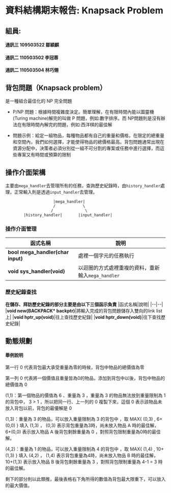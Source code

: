 # **資料結構期末報告: Knapsack Problem**
## **組員:**
#### **通訊三 109503522 鄒穎麒**
#### **通訊二 110503502 李冠蓉**
#### **通訊二 110503504 林巧翎**

## 背包問題（Knapsack problem）
是一種組合最佳化的 NP 完全問題

* P/NP 問題：根據時間複雜度決定。簡單理解，在有限時間內能以圖靈機(Turing machine)解完的叫做 P 問題，例如:數字排序。而 NP問題則是沒有辦法在有限時間內解完的問題，例如:西洋棋的最佳解

* 問題示例：給定一組物品，每種物品都有自己的重量和價格，在限定的總重量和空間內，我們如何選擇，才能使得物品的總價格最高。背包問題通常出現在資源分配中，決策者必須分別從一組不可分割的專案或任務中進行選擇，而這些專案又有時間或預算的限制



## **操作介面架構**
主要由```mega_handler```去管理所有的任務，查詢歷史紀錄時，由```history_handler```處理，正常輸入則是透過```input_handler```去管理。
```
                     |mega_handler|
                     /            \
                    /              \
        |history_handler|       |input_handler|
```
### **操作介面管理**
|函式名稱|說明|
|--|--|
|**bool mega_handler(char input)**|處裡一個字元的任務執行|
|**void sys_handler(void)**|以迴圈的方式處裡重複的資料，重新輸入```mega_handler```|
### **歷史紀錄查找**
**在儲存、拜訪歷史紀錄的部分主要是由以下三個函示負責**
|函式名稱|說明|
|--|--|
|**void new(BACKPACK\* backptr)**|將輸入完成的背包問題儲存入雙向的link list上|
|**void hptr_up(void)**|往上查找歷史紀錄|
|**void hptr_down(void)**|往下查找歷史紀錄|
## 動態規劃

#### 舉例說明

第一行 0 代表背包最大承受重量為零的時候，背包中物品的總價值為零

第一列 0 代表將一個價值且重量皆為0的物品，添加到背包中以後，背包中物品的總價值為 0

(1,1)：第一個物品的價值為 6 、重量為 3 ，重量為 3 的物品無法放到重量限制為 1 的背包中， 3 > 1 ，所以把同一行、上一列的 0 複製下來，這個 0 表示該物品未放入背包以前，背包的最優解是 0

(1,3)：重量為 3 的物品，可以放入重量限制為 3 的背包中 ，取 MAX{ (0,3) , 6+(0,0) } 填入 (1,3) ， (0,3) 表示背包重量為3時，尚未放入物品 A 時的最佳解， 6+(0,0) 表示放入物品 A 後背包剩餘重量為 0 ，對照背包限制重量為0時的最佳解。

(4,2)：重量為 1 的物品，可以放入重量限制為 4 的背包中 ，取 MAX{ (1,4) , 10+(1,3) } 填入 (4,2) ， (1,4) 表示背包重量為4時，尚未放入物品 B 時的最佳解， 10+(1,3) 表示放入物品 B 後背包剩餘重量為 3 ，對照背包限制重量為 4-1 = 3 時的最佳解。

剩下的部分則以此類推，最後表格右下角所得的數值為背包最大限重下，可以放入的最大價值。